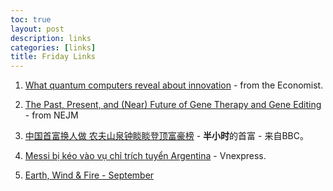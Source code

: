 ```yaml
---
toc: true
layout: post
description: links
categories: [links]
title: Friday Links
---
```


1. [What quantum computers reveal about innovation](https://www.economist.com/leaders/2020/09/26/what-quantum-computers-reveal-about-innovation) - from the Economist.

2. [The Past, Present, and (Near) Future of Gene Therapy and Gene Editing](https://catalyst.nejm.org/doi/full/10.1056/CAT.20.0072) - from NEJM


3. [中国首富换人做 农夫山泉钟睒睒登顶富豪榜](https://www.bbc.com/zhongwen/simp/chinese-news-54282979) - **半小时**的首富 - 来自BBC。

4. [Messi bị kéo vào vụ chỉ trích tuyển Argentina](https://vnexpress.net/messi-bi-keo-vao-vu-chi-trich-tuyen-argentina-4167254.html) - Vnexpress.

5. [Earth, Wind & Fire - September](https://www.youtube.com/watch?v=Gs069dndIYk)